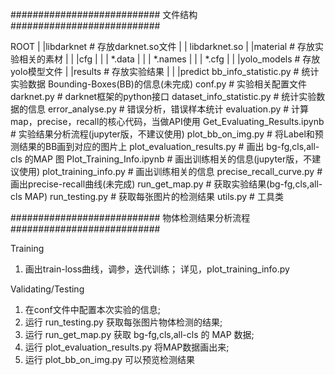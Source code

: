 ###########################
文件结构
###########################

ROOT
|       |libdarknet                     # 存放darknet.so文件
|       |       libdarknet.so
|       |material                       # 存放实验相关的素材
|       |       |cfg
|       |       |       *.data
|       |       |       *.names
|       |       |       *.cfg
|       |       |yolo_models            # 存放yolo模型文件
|       |results                        # 存放实验结果
|       |       |predict
bb_info_statistic.py                    # 统计实验数据 Bounding-Boxes(BB)的信息(未完成)
conf.py                                 # 实验相关配置文件
darknet.py                              # darknet框架的python接口
dataset_info_statistic.py               # 统计实验数据的信息
error_analyse.py                        # 错误分析，错误样本统计
evaluation.py                           # 计算map，precise，recall的核心代码，当做API使用
Get_Evaluating_Results.ipynb            # 实验结果分析流程(jupyter版，不建议使用)
plot_bb_on_img.py                       # 将Label和预测结果的BB画到对应的图片上
plot_evaluation_results.py              # 画出 bg-fg,cls,all-cls 的MAP 图
Plot_Training_Info.ipynb                # 画出训练相关的信息(jupyter版，不建议使用)
plot_training_info.py                   # 画出训练相关的信息
precise_recall_curve.py                 # 画出precise-recall曲线(未完成)
run_get_map.py                          # 获取实验结果(bg-fg,cls,all-cls MAP)
run_testing.py                          # 获取每张图片的检测结果
utils.py                                # 工具类

###########################
物体检测结果分析流程
###########################

Training
1) 画出train-loss曲线，调参，迭代训练；
    详见，plot_training_info.py

Validating/Testing
1) 在conf文件中配置本次实验的信息;
2) 运行 run_testing.py 获取每张图片物体检测的结果;
3) 运行 run_get_map.py 获取 bg-fg,cls,all-cls 的 MAP 数据;
4) 运行 plot_evaluation_results.py 将MAP数据画出来;
5) 运行 plot_bb_on_img.py 可以预览检测结果